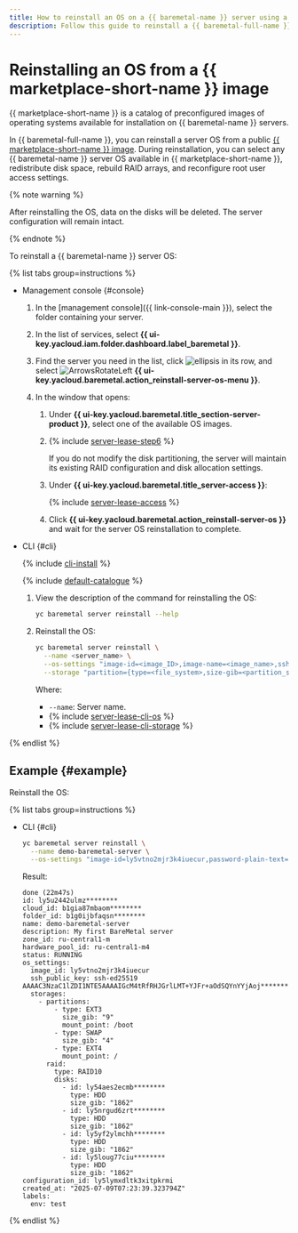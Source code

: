 ```yaml
---
title: How to reinstall an OS on a {{ baremetal-name }} server using a {{ marketplace-short-name }} image
description: Follow this guide to reinstall a {{ baremetal-full-name }} server OS from a {{ marketplace-short-name }} image.
---
```


# Reinstalling an OS from a {{ marketplace-short-name }} image

{{ marketplace-short-name }} is a catalog of preconfigured images of operating systems available for installation on {{ baremetal-name }} servers.

In {{ baremetal-full-name }}, you can reinstall a server OS from a public [{{ marketplace-short-name }} image](../../concepts/images.md#marketplace-images). During reinstallation, you can select any {{ baremetal-name }} server OS available in {{ marketplace-short-name }}, redistribute disk space, rebuild RAID arrays, and reconfigure root user access settings.

{% note warning %}

After reinstalling the OS, data on the disks will be deleted. The server configuration will remain intact.

{% endnote %}

To reinstall a {{ baremetal-name }} server OS:

{% list tabs group=instructions %}

- Management console {#console}

  1. In the [management console]({{ link-console-main }}), select the folder containing your server.
  1. In the list of services, select **{{ ui-key.yacloud.iam.folder.dashboard.label_baremetal }}**.
  1. Find the server you need in the list, click ![ellipsis](../../../_assets/console-icons/ellipsis.svg) in its row, and select ![ArrowsRotateLeft](../../../_assets/console-icons/arrows-rotate-left.svg) **{{ ui-key.yacloud.baremetal.action_reinstall-server-os-menu }}**.
  1. In the window that opens:

      1. Under **{{ ui-key.yacloud.baremetal.title_section-server-product }}**, select one of the available OS images.
      1. {% include [server-lease-step6](../../../_includes/baremetal/instruction-steps/server-lease-step6.md) %}

          If you do not modify the disk partitioning, the server will maintain its existing RAID configuration and disk allocation settings.
      1. Under **{{ ui-key.yacloud.baremetal.title_server-access }}**:

          {% include [server-lease-access](../../../_includes/baremetal/server-lease-access.md) %}

      1. Click **{{ ui-key.yacloud.baremetal.action_reinstall-server-os }}** and wait for the server OS reinstallation to complete.

- CLI {#cli}

   {% include [cli-install](../../../_includes/cli-install.md) %}

   {% include [default-catalogue](../../../_includes/default-catalogue.md) %}

   1. View the description of the command for reinstalling the OS:

      ```bash
      yc baremetal server reinstall --help
      ```

   1. Reinstall the OS:

      ```bash
      yc baremetal server reinstall \
        --name <server_name> \
        --os-settings "image-id=<image_ID>,image-name=<image_name>,ssh-key-public=<public_SSH_key_contents>,ssh-key-user-id=<SSH_key_user_ID>,password-plain-text=<user_password>,password-lockbox-secret={secret-id=<secret_ID>,version-id=<secret_version>,key=<secret_key>}" \
        --storage "partition={type=<file_system>,size-gib=<partition_size>,mount-point=<mount_point>},raid-type=<RAID array level>,disk={id=<disk_number>,size-gib=<disk_size>,type=<disk_type>}"
      ```

      Where:
      * `--name`: Server name.
      * {% include [server-lease-cli-os](../../../_includes/baremetal/instruction-steps/server-lease-cli-os.md) %}
      * {% include [server-lease-cli-storage](../../../_includes/baremetal/instruction-steps/server-lease-cli-storage.md) %}

{% endlist %}

## Example {#example}

Reinstall the OS:

 {% list tabs group=instructions %}

 - CLI {#cli}

   ```bash
   yc baremetal server reinstall \
     --name demo-baremetal-server \
     --os-settings "image-id=ly5vtno2mjr3k4iuecur,password-plain-text=FDrxicR********,ssh-key-public=ssh-ed25519 AAAAC3NzaC1lZDI1NTE5AAAAIGcM4tRfRHJGrlLMT+YJFr+aOdSQ********"
   ```

   Result:

   ```text
   done (22m47s)
   id: ly5u2442ulmz********
   cloud_id: b1gia87mbaom********
   folder_id: b1g0ijbfaqsn********
   name: demo-baremetal-server
   description: My first BareMetal server
   zone_id: ru-central1-m
   hardware_pool_id: ru-central1-m4
   status: RUNNING
   os_settings:
     image_id: ly5vtno2mjr3k4iuecur
     ssh_public_key: ssh-ed25519 AAAAC3NzaC1lZDI1NTE5AAAAIGcM4tRfRHJGrlLMT+YJFr+aOdSQYnYYjAoj********
     storages:
       - partitions:
           - type: EXT3
             size_gib: "9"
             mount_point: /boot
           - type: SWAP
             size_gib: "4"
           - type: EXT4
             mount_point: /
         raid:
           type: RAID10
           disks:
             - id: ly54aes2ecmb********
               type: HDD
               size_gib: "1862"
             - id: ly5nrgud6zrt********
               type: HDD
               size_gib: "1862"
             - id: ly5yf2ylmchh********
               type: HDD
               size_gib: "1862"
             - id: ly5loug77ciu********
               type: HDD
               size_gib: "1862"
   configuration_id: ly5lymxdltk3xitpkrmi
   created_at: "2025-07-09T07:23:39.323794Z"
   labels:
     env: test
   ```

{% endlist %}